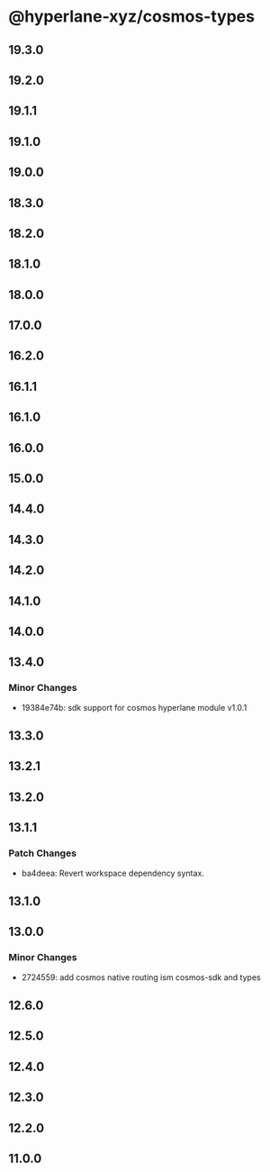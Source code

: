 # @hyperlane-xyz/cosmos-types

## 19.3.0

## 19.2.0

## 19.1.1

## 19.1.0

## 19.0.0

## 18.3.0

## 18.2.0

## 18.1.0

## 18.0.0

## 17.0.0

## 16.2.0

## 16.1.1

## 16.1.0

## 16.0.0

## 15.0.0

## 14.4.0

## 14.3.0

## 14.2.0

## 14.1.0

## 14.0.0

## 13.4.0

### Minor Changes

- 19384e74b: sdk support for cosmos hyperlane module v1.0.1

## 13.3.0

## 13.2.1

## 13.2.0

## 13.1.1

### Patch Changes

- ba4deea: Revert workspace dependency syntax.

## 13.1.0

## 13.0.0

### Minor Changes

- 2724559: add cosmos native routing ism cosmos-sdk and types

## 12.6.0

## 12.5.0

## 12.4.0

## 12.3.0

## 12.2.0

## 11.0.0
